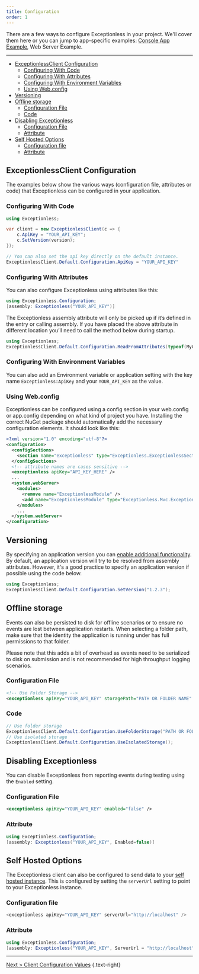 ```yaml
---
title: Configuration
order: 1
---
```


There are a few ways to configure Exceptionless in your project. We'll cover them here or you can jump to app-specific examples: [Console App Example](console-apps-example.md), Web Server Example.

---

- [ExceptionlessClient Configuration](#exceptionlessclient-configuration)
  - [Configuring With Code](#configuring-with-code)
  - [Configuring With Attributes](#configuring-with-attributes)
  - [Configuring With Environment Variables](#configuring-with-environment-variables)
  - [Using Web.config](#using-webconfig)
- [Versioning](#versioning)
- [Offline storage](#offline-storage)
  - [Configuration File](#configuration-file)
  - [Code](#code)
- [Disabling Exceptionless](#disabling-exceptionless)
  - [Configuration File](#configuration-file-1)
  - [Attribute](#attribute)
- [Self Hosted Options](#self-hosted-options)
  - [Configuration file](#configuration-file-2)
  - [Attribute](#attribute-1)

## ExceptionlessClient Configuration

The examples below show the various ways (configuration file, attributes or code) that Exceptionless can be configured in your application.

### Configuring With Code

```csharp
using Exceptionless;

var client = new ExceptionlessClient(c => {
    c.ApiKey = "YOUR_API_KEY";
    c.SetVersion(version);
});

// You can also set the api key directly on the default instance.
ExceptionlessClient.Default.Configuration.ApiKey = "YOUR_API_KEY"
```

### Configuring With Attributes

You can also configure Exceptionless using attributes like this:

```csharp
using Exceptionless.Configuration;
[assembly: Exceptionless("YOUR_API_KEY")]
```

The Exceptionless assembly attribute will only be picked up if it’s defined in the entry or calling assembly. If you have placed the above attribute in different location you’ll need to call the method below during startup.

```csharp
using Exceptionless;
ExceptionlessClient.Default.Configuration.ReadFromAttributes(typeof(MyClass).Assembly)
```

### Configuring With Environment Variables

You can also add an Environment variable or application setting with the key name `Exceptionless:ApiKey` and your `YOUR_API_KEY` as the value.

### Using Web.config

Exceptionless can be configured using a config section in your web.config or app.config depending on what kind of project you have. Installing the correct NuGet package should automatically add the necessary configuration elements. It should look like this:

```xml
<?xml version="1.0" encoding="utf-8"?>
<configuration>
  <configSections>
    <section name="exceptionless" type="Exceptionless.ExceptionlessSection, Exceptionless" />
  </configSections>
  <!-- attribute names are cases sensitive -->
  <exceptionless apiKey="API_KEY_HERE" />
  ...
  <system.webServer>
    <modules>
      <remove name="ExceptionlessModule" />
      <add name="ExceptionlessModule" type="Exceptionless.Mvc.ExceptionlessModule, Exceptionless.Mvc" />
    </modules>
    ...
  </system.webServer>
</configuration>
```

## Versioning

By specifying an application version you can [enable additional functionality](/docs/versioning/). By default, an application version will try to be resolved from assembly attributes.  However, it's a good practice to specify an application version if possible using the code below.

```csharp
using Exceptionless;
ExceptionlessClient.Default.Configuration.SetVersion("1.2.3");
```

## Offline storage

Events can also be persisted to disk for offline scenarios or to ensure no events are lost between application restarts. When selecting a folder path, make sure that the identity the application is running under has full permissions to that folder.

Please note that this adds a bit of overhead as events need to be serialized to disk on submission and is not recommended for high throughput logging scenarios.

### Configuration File

```xml
<!-- Use Folder Storage -->
<exceptionless apiKey="YOUR_API_KEY" storagePath="PATH OR FOLDER NAME" />
```

### Code

```csharp
// Use folder storage
ExceptionlessClient.Default.Configuration.UseFolderStorage("PATH OR FOLDER NAME");
// Use isolated storage
ExceptionlessClient.Default.Configuration.UseIsolatedStorage();
```

## Disabling Exceptionless

You can disable Exceptionless from reporting events during testing using the `Enabled` setting.

### Configuration File

```xml
<exceptionless apiKey="YOUR_API_KEY" enabled="false" />
```

### Attribute

```csharp
using Exceptionless.Configuration;
[assembly: Exceptionless("YOUR_API_KEY", Enabled=false)]
```

## Self Hosted Options

The Exceptionless client can also be configured to send data to your [self hosted instance](../../self-hosting/index.md). This is configured by setting the `serverUrl` setting to point to your Exceptionless instance.

### Configuration file

```csharp
<exceptionless apiKey="YOUR_API_KEY" serverUrl="http://localhost" />
```

### Attribute

```csharp
using Exceptionless.Configuration;
[assembly: Exceptionless("YOUR_API_KEY", ServerUrl = "http://localhost")]
```

---
[Next > Client Configuration Values](client-configuration-values.md) {.text-right}